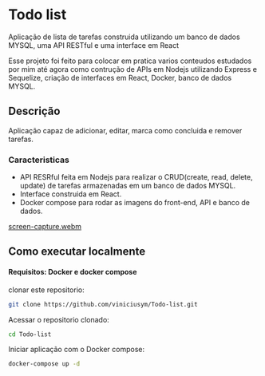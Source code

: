 # Todo list

Aplicação de lista de tarefas construida utilizando um banco de dados MYSQL, uma API RESTful e uma interface em React

Esse projeto foi feito para colocar em pratica varios conteudos estudados por mim até agora como contrução de APIs em Nodejs utilizando Express e Sequelize, criação de interfaces em React, Docker, banco de dados MYSQL.

## Descrição

Aplicação capaz de adicionar, editar, marca como concluida e remover tarefas.


### Caracteristicas

- API RESRful feita em Nodejs para realizar o CRUD(create, read, delete, update) de tarefas armazenadas em um banco de dados MYSQL.
- Interface construida em React.
- Docker compose para rodar as imagens do front-end, API e banco de dados.

[screen-capture.webm](https://user-images.githubusercontent.com/93946977/184506582-5f5800a4-2d57-4f98-b01e-e69460c49d6b.webm)

## Como executar localmente
#### Requisitos: Docker e docker compose

clonar este repositorio:
```bash
git clone https://github.com/viniciusym/Todo-list.git
```

Acessar o repositorio clonado:
```bash
cd Todo-list
```

Iniciar aplicação com o Docker compose:
```bash
docker-compose up -d
```
